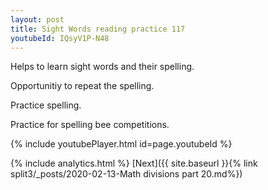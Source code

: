 ```yaml
---
layout: post
title: Sight Words reading practice 117
youtubeId: IQsyV1P-N48
---
```

 
 
Helps to learn sight words and their spelling.

Opportunitiy to repeat the spelling. 

Practice spelling. 
 
Practice for spelling bee competitions. 
 
{% include youtubePlayer.html id=page.youtubeId %}
 
 
{% include analytics.html %} 
[Next]({{ site.baseurl }}{% link  split3/_posts/2020-02-13-Math divisions part 20.md%})
 
